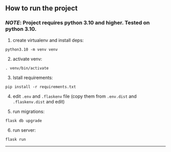 ## How to run the project

### *NOTE*: Project requires python 3.10 and higher. Tested on python 3.10.

1. create virtualenv and install deps:
```shell
python3.10 -m venv venv
```

2. activate venv:
```shell
. venv/bin/activate
```

3. Istall requirements:
```shell
pip install -r requirements.txt
````

4. edit `.env` and `.flaskenv` file (copy them from `.env.dist` and `.flaskenv.dist` and edit)

5. run migrations:
```shell
flask db upgrade
```

6. run server:
```shell
flask run
```

---
